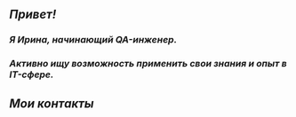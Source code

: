 ## ***Привет!***
### ***Я Ирина, начинающий QA-инженер.***
### ***Активно ищу возможность применить свои знания и опыт в IT-сфере.***

## ***Мои контакты***
